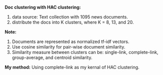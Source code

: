 **Doc clustering with HAC clustering:**
1. data source: Text collection with 1095 news documents.
2. distribute the docs into K clusters, where K = 8, 13, and 20.

**Note:**
1. Documents are represented as normalized tf-idf vectors.
2. Use cosine similarity for pair-wise document similarity.
3. Similarity measure between clusters can be: single-link, complete-link, group-average, and centroid similarity.

**My method:** Using complete-link as my kernal of HAC clustering.
